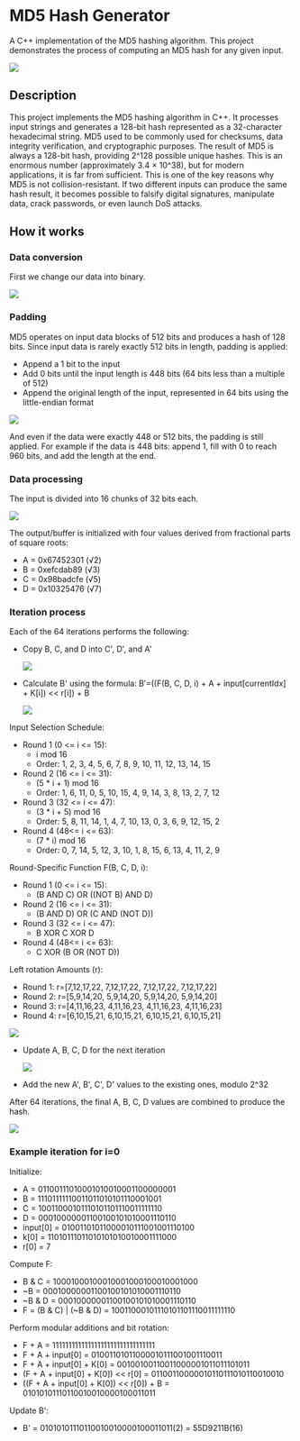 # MD5 Hash Generator

A C++ implementation of the MD5 hashing algorithm. This project demonstrates the process of computing an MD5 hash for any given input.

<img src="https://github.com/Marti-code/md5/blob/master/static/1.png"/>

## Description

This project implements the MD5 hashing algorithm in C++. It processes input strings and generates a 128-bit hash represented as a 32-character hexadecimal string. MD5 used to be commonly used for checksums, data integrity verification, and cryptographic purposes.
The result of MD5 is always a 128-bit hash, providing 2^128 possible unique hashes. This is an enormous number (approximately 3.4 × 10^38), but for modern applications, it is far from sufficient. This is one of the key reasons why MD5 is not collision-resistant. If two different inputs can produce the same hash result, it becomes possible to falsify digital signatures, manipulate data, crack passwords, or even launch DoS attacks.

## How it works

### Data conversion

First we change our data into binary.

<img src="https://github.com/Marti-code/md5/blob/master/static/0.png"/>

### Padding

MD5 operates on input data blocks of 512 bits and produces a hash of 128 bits. Since input data is rarely exactly 512 bits in length, padding is applied:

- Append a 1 bit to the input
- Add 0 bits until the input length is 448 bits (64 bits less than a multiple of 512)
- Append the original length of the input, represented in 64 bits using the little-endian format

<img src="https://github.com/Marti-code/md5/blob/master/static/2-padding.png"/>

And even if the data were exactly 448 or 512 bits, the padding is still applied. For example if the data is 448 bits: append 1, fill with 0 to reach 960 bits, and add the length at the end.

### Data processing

The input is divided into 16 chunks of 32 bits each.

<img src="https://github.com/Marti-code/md5/blob/master/static/3-input.png"/>

The output/buffer is initialized with four values derived from fractional parts of square roots:

- A = 0x67452301 (√2)
- B = 0xefcdab89 (√3)
- C = 0x98badcfe (√5)
- D = 0x10325476 (√7)

### Iteration process

Each of the 64 iterations performs the following:

- Copy B, C, and D into C', D', and A'

  <img src="https://github.com/Marti-code/md5/blob/master/static/4-rotation.png"/>

- Calculate B' using the formula: B′=((F(B, C, D, i) + A + input[currentIdx] + K[i]) << r[i]) + B

  <img src="https://github.com/Marti-code/md5/blob/master/static/5.png"/>

Input Selection Schedule:

- Round 1 (0 <= i <= 15):
  - i mod 16
  - Order: 1, 2, 3, 4, 5, 6, 7, 8, 9, 10, 11, 12, 13, 14, 15
- Round 2 (16 <= i <= 31):
  - (5 \* i + 1) mod 16
  - Order: 1, 6, 11, 0, 5, 10, 15, 4, 9, 14, 3, 8, 13, 2, 7, 12
- Round 3 (32 <= i <= 47):
  - (3 \* i + 5) mod 16
  - Order: 5, 8, 11, 14, 1, 4, 7, 10, 13, 0, 3, 6, 9, 12, 15, 2
- Round 4 (48<= i <= 63):
  - (7 \* i) mod 16
  - Order: 0, 7, 14, 5, 12, 3, 10, 1, 8, 15, 6, 13, 4, 11, 2, 9

Round-Specific Function F(B, C, D, i):

- Round 1 (0 <= i <= 15):
  - (B AND C) OR ((NOT B) AND D)
- Round 2 (16 <= i <= 31):
  - (B AND D) OR (C AND (NOT D))
- Round 3 (32 <= i <= 47):
  - B XOR C XOR D
- Round 4 (48<= i <= 63):
  - C XOR (B OR (NOT D))

Left rotation Amounts (r):

- Round 1: r=[7,12,17,22, 7,12,17,22, 7,12,17,22, 7,12,17,22]
- Round 2: r=[5,9,14,20, 5,9,14,20, 5,9,14,20, 5,9,14,20]
- Round 3: r=[4,11,16,23, 4,11,16,23, 4,11,16,23, 4,11,16,23]
- Round 4: r=[6,10,15,21, 6,10,15,21, 6,10,15,21, 6,10,15,21]

<img src="https://github.com/Marti-code/md5/blob/master/static/magic-box.png"/>

- Update A, B, C, D for the next iteration

  <img src="https://github.com/Marti-code/md5/blob/master/static/6-buffer-update.png"/>

- Add the new A', B', C', D' values to the existing ones, modulo 2^32

After 64 iterations, the final A, B, C, D values are combined to produce the hash.

<img src="https://github.com/Marti-code/md5/blob/master/static/7-final-result.png"/>

### Example iteration for i=0

Initialize:

- A = 01100111010001010010001100000001
- B = 11101111110011011010101110001001
- C = 10011000101110101101110011111110
- D = 00010000001100100101010001110110
- input[0] = 01001101011000010111001001110100
- k[0] = 11010111011010101010010001111000
- r[0] = 7

Compute F:

- B & C = 10001000100010001000100010001000
- ~B = 00010000001100100101010001110110
- ~B & D = 00010000001100100101010001110110
- F = (B & C) | (~B & D) = 10011000101110101101110011111110

Perform modular additions and bit rotation:

- F + A = 11111111111111111111111111111111
- F + A + input[0] = 01001101011000010111001001110011
- F + A + input[0] + K[0] = 00100100110011000001011011101011
- (F + A + input[0] + K[0]) << r[0] = 01100110000010110111010110010010
- ((F + A + input[0] + K[0]) << r[0]) + B = 01010101110110010010000100011011

Update B':

- B' = 01010101110110010010000100011011(2) = 55D9211B(16)
